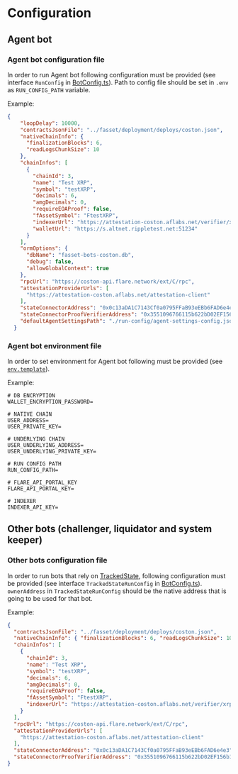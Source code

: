 # Configuration

## Agent bot

### Agent bot configuration file
In order to run Agent bot following configuration must be provided (see interface `RunConfig` in [BotConfig.ts](../src/config/BotConfig.ts)). Path to config file should be set in `.env` as `RUN_CONFIG_PATH` variable.

Example:
```json
{
    "loopDelay": 10000,
    "contractsJsonFile": "../fasset/deployment/deploys/coston.json",
    "nativeChainInfo": {
      "finalizationBlocks": 6,
      "readLogsChunkSize": 10
    },
    "chainInfos": [
      {
        "chainId": 3,
        "name": "Test XRP",
        "symbol": "testXRP",
        "decimals": 6,
        "amgDecimals": 0,
        "requireEOAProof": false,
        "fAssetSymbol": "FtestXRP",
        "indexerUrl": "https://attestation-coston.aflabs.net/verifier/xrp",
        "walletUrl": "https://s.altnet.rippletest.net:51234"
      }
    ],
    "ormOptions": {
      "dbName": "fasset-bots-coston.db",
      "debug": false,
      "allowGlobalContext": true
    },
    "rpcUrl": "https://coston-api.flare.network/ext/C/rpc",
    "attestationProviderUrls": [
      "https://attestation-coston.aflabs.net/attestation-client"
    ],
    "stateConnectorAddress": "0x0c13aDA1C7143Cf0a0795FFaB93eEBb6FAD6e4e3",
    "stateConnectorProofVerifierAddress": "0x3551096766115b622bD02EF156b151A9D996Fb6E",
    "defaultAgentSettingsPath": "./run-config/agent-settings-config.json"
  }
```

### Agent bot environment file
In order to set environment for Agent bot following must be provided (see [`env.template`](../.env.template)).

Example:

```env
# DB ENCRYPTION
WALLET_ENCRYPTION_PASSWORD=

# NATIVE CHAIN
USER_ADDRESS=
USER_PRIVATE_KEY=

# UNDERLYING CHAIN
USER_UNDERLYING_ADDRESS=
USER_UNDERLYING_PRIVATE_KEY=

# RUN CONFIG PATH
RUN_CONFIG_PATH=

# FLARE_API_PORTAL_KEY
FLARE_API_PORTAL_KEY=

# INDEXER
INDEXER_API_KEY=
```

## Other bots (challenger, liquidator and system keeper)

### Other bots configuration file
In order to run bots that rely on [TrackedState](../src/state/TrackedState.ts), following configuration must be provided (see interface `TrackedStateRunConfig` in [BotConfig.ts](../src/config/BotConfig.ts)). `ownerAddress` in `TrackedStateRunConfig` should be the native address that is going to be used for that bot.

Example:
```json
{
  "contractsJsonFile": "../fasset/deployment/deploys/coston.json",
  "nativeChainInfo": { "finalizationBlocks": 6, "readLogsChunkSize": 10 },
  "chainInfos": [
    {
      "chainId": 3,
      "name": "Test XRP",
      "symbol": "testXRP",
      "decimals": 6,
      "amgDecimals": 0,
      "requireEOAProof": false,
      "fAssetSymbol": "FtestXRP",
      "indexerUrl": "https://attestation-coston.aflabs.net/verifier/xrp"
    }
  ],
  "rpcUrl": "https://coston-api.flare.network/ext/C/rpc",
  "attestationProviderUrls": [
    "https://attestation-coston.aflabs.net/attestation-client"
  ],
  "stateConnectorAddress": "0x0c13aDA1C7143Cf0a0795FFaB93eEBb6FAD6e4e3",
  "stateConnectorProofVerifierAddress": "0x3551096766115b622bD02EF156b151A9D996Fb6E",
}
```
